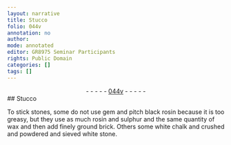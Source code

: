 ```yaml
---
layout: narrative
title: Stucco
folio: 044v
annotation: no
author:
mode: annotated
editor: GR8975 Seminar Participants
rights: Public Domain
categories: []
tags: []
---
```


 <div class="folio" align="center">- - - - - <a href="http://gallica.bnf.fr/ark:/12148/btv1b10500001g/f94.image" target="_blank">044v</a> - - - - - </div> 
## Stucco

 
To stick stones, some do not use gem and pitch black rosin because it is too greasy, but they use as much rosin and sulphur and the same quantity of wax and then add finely ground brick. Others some white chalk and crushed and powdered and sieved white stone.
 